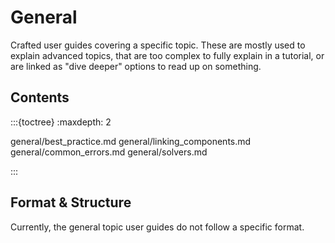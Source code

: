 # General

Crafted user guides covering a specific topic. These are mostly used to explain advanced topics, that are too complex to fully explain in a tutorial, or are linked as "dive deeper" options to read up on something.

## Contents

:::{toctree}
:maxdepth: 2

general/best_practice.md
general/linking_components.md
general/common_errors.md
general/solvers.md

:::

## Format & Structure

Currently, the general topic user guides do not follow a specific format.
